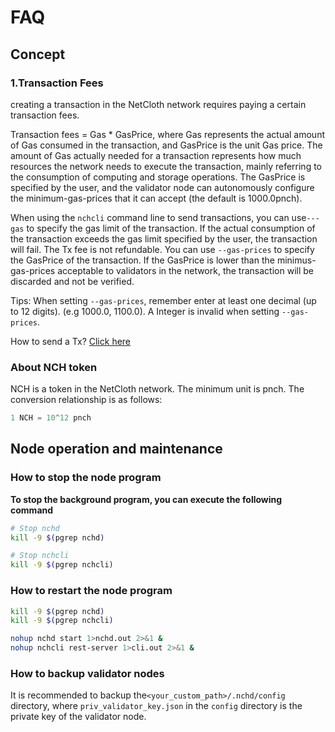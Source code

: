
# FAQ
## Concept

### 1.Transaction Fees

creating a transaction in the NetCloth network requires paying a certain transaction fees.

Transaction fees = Gas * GasPrice, where Gas represents the actual amount of Gas consumed in the transaction, and GasPrice is the unit Gas price. The amount of Gas actually needed for a transaction represents how much resources the network needs to execute the transaction, mainly referring to the consumption of computing and storage operations. The GasPrice is specified by the user, and the validator node can autonomously configure the minimum-gas-prices that it can accept (the default is 1000.0pnch).

When using the ```nchcli``` command line to send transactions, you can use```---gas``` to specify the gas limit of the transaction. If the actual consumption of the transaction exceeds the gas limit specified by the user, the transaction will fail. The Tx fee is not refundable. You can use ```--gas-prices``` to specify the GasPrice of the transaction. If the GasPrice is lower than the minimus-gas-prices acceptable to validators in the network, the transaction will be discarded and not be verified.

Tips: When setting ```--gas-prices```, remember enter at least one decimal (up to 12 digits). (e.g 1000.0, 1100.0). 
A Integer is invalid when setting ```--gas-prices```.

How to send a Tx? [Click here](../software/nchcli.md)

### About NCH token

NCH is a token in the NetCloth network. The minimum unit is pnch. The conversion relationship is as follows:

```javascript
1 NCH = 10^12 pnch
```

## Node operation and maintenance

### How to stop the node program

**To stop the background program, you can execute the following command**

```bash
# Stop nchd
kill -9 $(pgrep nchd)

# Stop nchcli
kill -9 $(pgrep nchcli)
```

### How to restart the node program

```bash
kill -9 $(pgrep nchd)
kill -9 $(pgrep nchcli)

nohup nchd start 1>nchd.out 2>&1 &
nohup nchcli rest-server 1>cli.out 2>&1 &
```

### How to backup validator nodes

It is recommended to backup the```<your_custom_path>/.nchd/config``` directory, where ```priv_validator_key.json``` in the ```config``` directory is the private key of the validator node.

